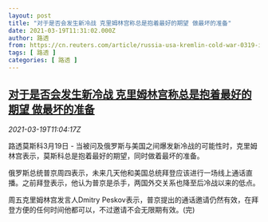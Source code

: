 ```yaml
---
layout: post
title: "对于是否会发生新冷战 克里姆林宫称总是抱着最好的期望 做最坏的准备"
date: 2021-03-19T11:31:02.000Z
author: 路透
from: https://cn.reuters.com/article/russia-usa-kremlin-cold-war-0319-idCNKBS2BB12I
tags: [ 路透 ]
categories: [ 路透 ]
---
```

<!--1616153462000-->
[对于是否会发生新冷战 克里姆林宫称总是抱着最好的期望 做最坏的准备](https://cn.reuters.com/article/russia-usa-kremlin-cold-war-0319-idCNKBS2BB12I)
------

<div>
<div><i>2021-03-19T11:04:17Z</i></div><p>路透莫斯科3月19日 - 当被问及俄罗斯与美国之间爆发新冷战的可能性时，克里姆林宫表示，莫斯科总是抱着最好的期望，同时做着最坏的准备。</p><p>俄罗斯总统普京周四表示，未来几天他和美国总统拜登应该进行一场线上通话直播。之前拜登表示，他认为普京是杀手，两国外交关系也降至后冷战以来的低点。</p><p>周五克里姆林宫发言人Dmitry Peskov表示，普京提出的通话邀请仍然有效，在拜登方便的任何时间他都可以，不过邀请不会无限期有效。(完)</p>
</div>
